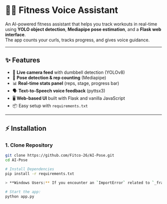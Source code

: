 # 🏋️‍♂️ Fitness Voice Assistant

An AI-powered fitness assistant that helps you track workouts in real-time using **YOLO object detection**, **Mediapipe pose estimation**, and a **Flask web interface**.  
The app counts your curls, tracks progress, and gives voice guidance.

---

## ✨ Features

- 🎥 **Live camera feed** with dumbbell detection (YOLOv8)
- 🧍 **Pose detection & rep counting** (Mediapipe)
- 📊 **Real-time stats panel** (reps, stage, progress bar)
- 🗣️ **Text-to-Speech voice feedback** (pyttsx3)
- 🖥️ **Web-based UI** built with Flask and vanilla JavaScript
- 📦 Easy setup with `requirements.txt`

---

## ⚡ Installation

### 1. Clone Repository

```bash
git clone https://github.com/Fitco-26/AI-Pose.git
cd AI-Pose

# Install Dependencies
pip install -r requirements.txt

> **Windows Users:** If you encounter an `ImportError` related to `_framework_bindings` or `DLL load failed`, you need to install the Microsoft C++ Redistributable. Download and run the installer for `X64` under the "Visual Studio 2015, 2017, 2019, and 2022" section.

# Start the app:
python app.py
```
